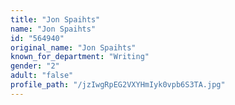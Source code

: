 ```yaml
---
title: "Jon Spaihts"
name: "Jon Spaihts"
id: "564940"
original_name: "Jon Spaihts"
known_for_department: "Writing"
gender: "2"
adult: "false"
profile_path: "/jzIwgRpEG2VXYHmIyk0vpb6S3TA.jpg"
---
```

